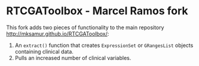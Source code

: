 RTCGAToolbox - Marcel Ramos fork
============

This fork adds two pieces of functionality to the main repository http://mksamur.github.io/RTCGAToolbox/:

1. An `extract()` function that creates `ExpressionSet` or `GRangesList` objects containing clinical data.
2. Pulls an increased number of clinical variables.